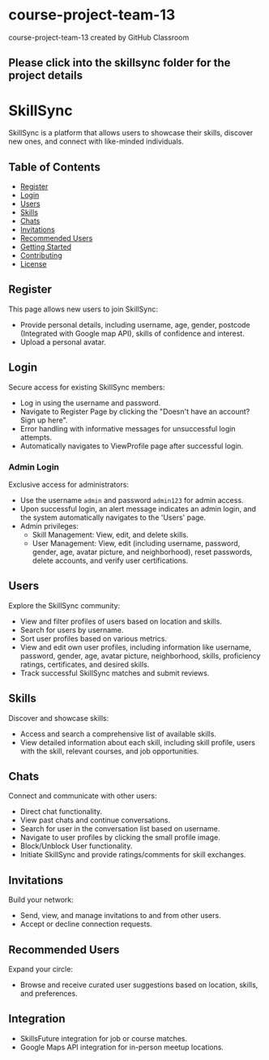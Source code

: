 # course-project-team-13

course-project-team-13 created by GitHub Classroom

## Please click into the skillsync folder for the project details

# SkillSync

SkillSync is a platform that allows users to showcase their skills, discover new ones, and connect with like-minded individuals.

## Table of Contents

- [Register](#register)
- [Login](#login)
- [Users](#users)
- [Skills](#skills)
- [Chats](#chats)
- [Invitations](#invitations)
- [Recommended Users](#recommended-users)
- [Getting Started](#getting-started)
- [Contributing](#contributing)
- [License](#license)

## Register

This page allows new users to join SkillSync:
- Provide personal details, including username, age, gender, postcode (Integrated with Google map API), skills of confidence and interest.
- Upload a personal avatar.

## Login

Secure access for existing SkillSync members:
- Log in using the username and password.
- Navigate to Register Page by clicking the "Doesn't have an account? Sign up here".
- Error handling with informative messages for unsuccessful login attempts.
- Automatically navigates to ViewProfile page after successful login.

### Admin Login

Exclusive access for administrators:
- Use the username `admin` and password `admin123` for admin access.
- Upon successful login, an alert message indicates an admin login, and the system automatically navigates to the 'Users' page.
- Admin privileges: 
  - Skill Management: View, edit, and delete skills.
  - User Management: View, edit (including username, password, gender, age, avatar picture, and neighborhood), reset passwords, delete accounts, and verify user certifications.

## Users

Explore the SkillSync community:
- View and filter profiles of users based on location and skills.
- Search for users by username.
- Sort user profiles based on various metrics.
- View and edit own user profiles, including information like username, password, gender, age, avatar picture, neighborhood, skills, proficiency ratings, certificates, and desired skills.
- Track successful SkillSync matches and submit reviews.

## Skills

Discover and showcase skills:
- Access and search a comprehensive list of available skills.
- View detailed information about each skill, including skill profile, users with the skill, relevant courses, and job opportunities.

## Chats

Connect and communicate with other users:
- Direct chat functionality.
- View past chats and continue conversations.
- Search for user in the conversation list based on username.
- Navigate to user profiles by clicking the small profile image.
- Block/Unblock User functionality.
- Initiate SkillSync and provide ratings/comments for skill exchanges.

## Invitations

Build your network:
- Send, view, and manage invitations to and from other users.
- Accept or decline connection requests.

## Recommended Users

Expand your circle:
- Browse and receive curated user suggestions based on location, skills, and preferences.

## Integration

- SkillsFuture integration for job or course matches.
- Google Maps API integration for in-person meetup locations.

